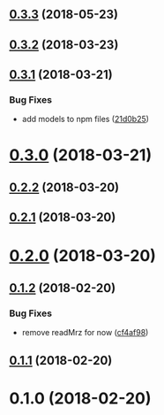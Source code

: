 <a name="0.3.3"></a>
## [0.3.3](https://github.com/image-js/mrz-detection/compare/v0.3.2...v0.3.3) (2018-05-23)



<a name="0.3.2"></a>
## [0.3.2](https://github.com/image-js/mrz-detection/compare/v0.3.1...v0.3.2) (2018-03-23)



<a name="0.3.1"></a>
## [0.3.1](https://github.com/image-js/mrz-detection/compare/v0.3.0...v0.3.1) (2018-03-21)


### Bug Fixes

* add models to npm files ([21d0b25](https://github.com/image-js/mrz-detection/commit/21d0b25))



<a name="0.3.0"></a>
# [0.3.0](https://github.com/image-js/mrz-detection/compare/v0.2.2...v0.3.0) (2018-03-21)



<a name="0.2.2"></a>
## [0.2.2](https://github.com/image-js/mrz-detection/compare/v0.2.1...v0.2.2) (2018-03-20)



<a name="0.2.1"></a>
## [0.2.1](https://github.com/image-js/mrz-detection/compare/v0.2.0...v0.2.1) (2018-03-20)



<a name="0.2.0"></a>
# [0.2.0](https://github.com/image-js/mrz-detection/compare/v0.1.2...v0.2.0) (2018-03-20)



<a name="0.1.2"></a>
## [0.1.2](https://github.com/image-js/mrz-detection/compare/v0.1.1...v0.1.2) (2018-02-20)


### Bug Fixes

* remove readMrz for now ([cf4af98](https://github.com/image-js/mrz-detection/commit/cf4af98))



<a name="0.1.1"></a>
## [0.1.1](https://github.com/image-js/mrz-detection/compare/v0.1.0...v0.1.1) (2018-02-20)



<a name="0.1.0"></a>
# 0.1.0 (2018-02-20)



